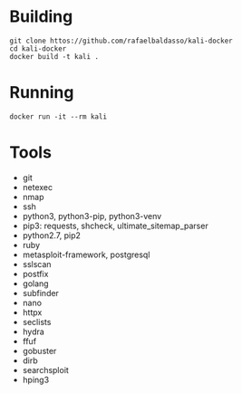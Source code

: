 # Building
`git clone httos://github.com/rafaelbaldasso/kali-docker`  
`cd kali-docker`  
`docker build -t kali .`  

# Running
`docker run -it --rm kali`  

# Tools
- git
- netexec
- nmap
- ssh
- python3, python3-pip, python3-venv
- pip3: requests, shcheck, ultimate_sitemap_parser
- python2.7, pip2
- ruby
- metasploit-framework, postgresql
- sslscan
- postfix
- golang
- subfinder
- nano
- httpx
- seclists
- hydra
- ffuf
- gobuster
- dirb
- searchsploit
- hping3
